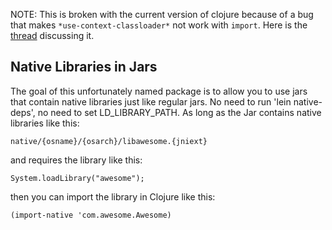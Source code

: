 NOTE: This is broken with the current version of clojure because of a bug that makes
`*use-context-classloader*` not work with `import`. Here is the
[thread](http://groups.google.com/group/clojure-dev/browse_thread/thread/f61b550abf7f9c52/da25ba7e31b9431c?q=)
discussing it.


## Native Libraries in Jars

The goal of this unfortunately named package is to allow you to use jars that contain
native libraries just like regular jars. No need to run 'lein native-deps', no need to set
LD_LIBRARY_PATH. As long as the Jar contains native libraries like this:

    native/{osname}/{osarch}/libawesome.{jniext}

and requires the library like this:

    System.loadLibrary("awesome");

then you can import the library in Clojure like this:

    (import-native 'com.awesome.Awesome)